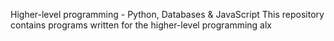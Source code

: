 Higher-level programming - Python, Databases & JavaScript
This repository contains programs written for the higher-level programming alx
